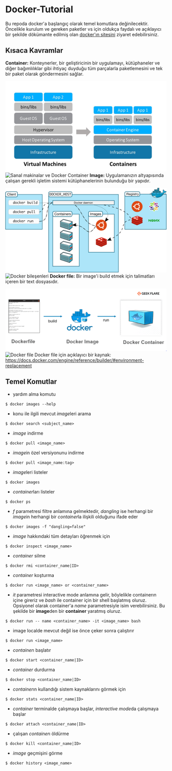 # Docker-Tutorial
Bu repoda docker'a başlangıç olarak temel komutlara değinilecektir.
Öncelikle kurulum ve gereken paketler vs için oldukça faydalı ve açıklayıcı bir şekilde dökümante edilmiş olan [docker'ın sitesini](https://docs.docker.com/get-started/)  ziyaret edebilirsiniz.
## Kısaca Kavramlar
**Container:** Konteynerler, bir geliştiricinin bir uygulamayı, kütüphaneler ve diğer bağımlılıklar gibi ihtiyaç duyduğu tüm parçalarla paketlemesini ve tek bir paket olarak göndermesini sağlar.

![GitHub Logo](/docker_images/Docker.jpg)
![Sanal makinalar ve Docker Container](https://www.emergya.com/blog/qa/wp-content/upload/sites/4/Docker.jpg)
**Image:** Uygulamanızın altyapısında çalışan gerekli işletim sistemi kütüphanelerinin bulunduğu bir yapıdır. 

![GitHub Logo](/docker_images/dockercomponents.svg)
![Docker bileşenleri](https://www.google.com/url?sa=i&url=https%3A%2F%2Fdocs.docker.com%2Fengine%2Fdocker-overview%2F&psig=AOvVaw0v4dfTZ6Sx9ZZKvUErX5au&ust=1586348527674000&source=images&cd=vfe&ved=0CAIQjRxqFwoTCLCYkfam1ugCFQAAAAAdAAAAABAD)
**Docker file:** Bir image'i build etmek için talimatları içeren bir text dosyasıdır. 

![GitHub Logo](/docker_images/dockerfile-697x270.png)
![Docker file](https://www.google.com/url?sa=i&url=https%3A%2F%2Fgeekflare.com%2Fdockerfile-tutorial%2F&psig=AOvVaw2edo_kcuj6cZms132JsFfC&ust=1586349136270000&source=images&cd=vfe&ved=0CAIQjRxqFwoTCODHrbOp1ugCFQAAAAAdAAAAABAD)
Docker file için açıklayıcı bir kaynak: 
https://docs.docker.com/engine/reference/builder/#environment-replacement
## Temel Komutlar
- yardım alma komutu
```
$ docker images --help
```
- konu ile ilgili mevcut *image*leri arama
```
$ docker search <subject_name>
```
- *image* indirme
```
$ docker pull <image_name>
```
- *image*in özel versiyonunu indirme
```
$ docker pull <image_name:tag>
```
- *image*leri listeler
```
$ docker images
```
- *container*ları listeler
```
$ docker ps
```
- *f* parametresi filtre anlamına gelmektedir, *dangling* ise herhangi bir *image*in herhangi bir *container*la ilişkili olduğunu ifade eder
```
$ docker images -f "dangling=false"
```
- *image* hakkındaki tüm detayları öğrenmek için
```
$ docker inspect <image_name>
```
- *container* silme
```
$ docker rmi <container_name|ID>
```
- *container* koşturma
```
$ docker run <image_name> or <container_name>
```
- *it* parametresi interactive mode anlamına gelir, böylelikle containerın içine gireriz ve *bash* ile container için bir shell başlatmış oluruz. Opsiyonel olarak container'a *name* parametresiyle isim verebilirsiniz.
Bu şekilde bir **image**den bir **container** yaratmış oluruz.
```
$ docker run -- name <container_name> -it <image_name> bash
```
- image localde mevcut değil ise önce çeker sonra çalıştırır
```
$ docker run <image_name>
```
- *container*ı başlatır
```
$ docker start <container_name|ID>
```
- *container* durdurma  
```
$ docker stop <container_name|ID>
```
- *container*ın kullandığı sistem kaynaklarını görmek için
```
$ docker stats <container_name|ID>
```
- *container* terminalde çalışmaya başlar, *interactive mode*da çalışmaya başlar
```
$ docker attach <container_name|ID>
```
- çalışan *container*ı öldürme
```
$ docker kill <container_name|ID>
```
- *image* geçmişini görme
```
$ docker history <image_name>
```
